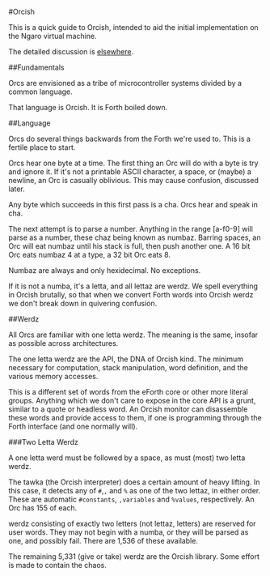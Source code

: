 #Orcish

This is a quick guide to Orcish, intended to aid the initial implementation on the Ngaro virtual machine.

The detailed discussion is [elsewhere](http://addme.com). 

##Fundamentals

Orcs are envisioned as a tribe of microcontroller systems divided by a common language. 

That language is Orcish. It is Forth boiled down. 

##Language

Orcs do several things backwards from the Forth we're used to. This is a fertile place to start.

Orcs hear one byte at a time. The first thing an Orc will do with a byte is try and ignore it. If it's not a printable ASCII character, a space, or (maybe) a newline, an Orc is casually oblivious. This may cause confusion, discussed later.

Any byte which succeeds in this first pass is a cha. Orcs hear and speak in cha. 

The next attempt is to parse a number. Anything in the range [a-f0-9] will parse as a number, these chaz being known as numbaz. Barring spaces, an Orc will eat numbaz until his stack is full, then push another one. A 16 bit Orc eats numbaz 4 at a type, a 32 bit Orc eats 8. 

Numbaz are always and only hexidecimal. No exceptions. 

If it is not a numba, it's a letta, and all lettaz are werdz. We spell everything in Orcish brutally, so that when we convert Forth words into Orcish werdz we don't break down in quivering confusion. 

##Werdz

All Orcs are familiar with one letta werdz. The meaning is the same, insofar as possible across architectures. 

The one letta werdz are the API, the DNA of Orcish kind. The minimum necessary for computation, stack manipulation, word definition, and the various memory accesses. 

This is a different set of words from the eForth core or other more literal groups. Anything which we don't care to expose in the core API is a grunt, similar to a quote or headless word. An Orcish monitor can disassemble these words and provide access to them, if one is programming through the Forth interface (and one normally will). 

###Two Letta Werdz

A one letta werd must be followed by a space, as must (most) two letta werdz. 

The tawka (the Orcish interpreter) does a certain amount of heavy lifting. In this case, it detects any of `#`,`,` and `%` as one of the two lettaz, in either order. These are automatic `#constants`, `,variables` and `%values`, respectively. An Orc has 155 of each. 

werdz consisting of exactly two letters (not lettaz, letters) are reserved for user words. They may not begin with a numba, or they will be parsed as one, and possibly fail. There are 1,536 of these available. 

The remaining 5,331 (give or take) werdz are the Orcish library. Some effort is made to contain the chaos.

